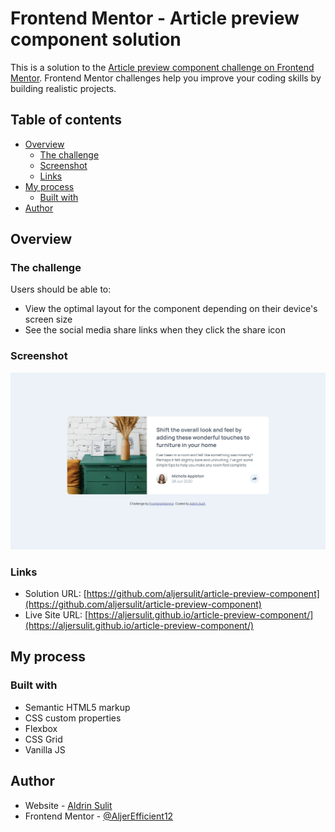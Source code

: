 # Frontend Mentor - Article preview component solution

This is a solution to the [Article preview component challenge on Frontend Mentor](https://www.frontendmentor.io/challenges/article-preview-component-dYBN_pYFT). Frontend Mentor challenges help you improve your coding skills by building realistic projects. 

## Table of contents

- [Overview](#overview)
  - [The challenge](#the-challenge)
  - [Screenshot](#screenshot)
  - [Links](#links)
- [My process](#my-process)
  - [Built with](#built-with)
- [Author](#author)

## Overview

### The challenge

Users should be able to:

- View the optimal layout for the component depending on their device's screen size
- See the social media share links when they click the share icon

### Screenshot

![](./screenshot/desktop-screenshot.png)

### Links

- Solution URL: [https://github.com/aljersulit/article-preview-component](https://github.com/aljersulit/article-preview-component)
- Live Site URL: [https://aljersulit.github.io/article-preview-component/](https://aljersulit.github.io/article-preview-component/)

## My process

### Built with

- Semantic HTML5 markup
- CSS custom properties
- Flexbox
- CSS Grid
- Vanilla JS

## Author

- Website - [Aldrin Sulit](https://github.com/aljersulit)
- Frontend Mentor - [@AljerEfficient12](https://www.frontendmentor.io/profile/AljerEfficient12)

